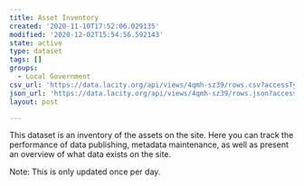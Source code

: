 ```yaml
---
title: Asset Inventory
created: '2020-11-10T17:52:06.029135'
modified: '2020-12-02T15:54:56.592143'
state: active
type: dataset
tags: []
groups:
  - Local Government
csv_url: 'https://data.lacity.org/api/views/4qmh-sz39/rows.csv?accessType=DOWNLOAD'
json_url: 'https://data.lacity.org/api/views/4qmh-sz39/rows.json?accessType=DOWNLOAD'
layout: post

---
```

This dataset is an inventory of the assets on the site. Here you can track the performance of data publishing, metadata maintenance, as well as present an overview of what data exists on the site.

Note: This is only updated once per day.
